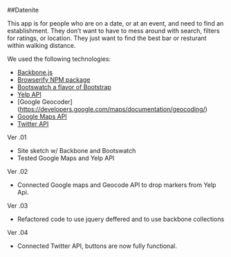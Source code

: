##Datenite

This app is for people who are on a date, or at an event, and need to find an establishment.  They don’t want to have to mess around with search, filters for ratings, or location. They just want to find the best bar or resturant within walking distance.

We used the following technologies:

* [Backbone.js](https://backbonejs.org) 
* [Browserify NPM package](http://browserify.org/)
* [Bootswatch a flavor of Bootstrap](http://bootswatch.com/)
* [Yelp API](http://www.yelp.com/developers/documentation)
* [Google Geocoder] (https://developers.google.com/maps/documentation/geocoding/)
* [Google Maps API](https://developers.google.com/maps/) 
* [Twitter API](https://dev.twitter.com/)

Ver .01 
* Site sketch w/ Backbone and Bootswatch
* Tested Google Maps and Yelp API

Ver .02 
* Connected Google maps and Geocode API to drop markers from Yelp Api.

Ver .03
* Refactored code to use jquery deffered and to use backbone collections

Ver .04
* Connected Twitter API, buttons are now fully functional.  




